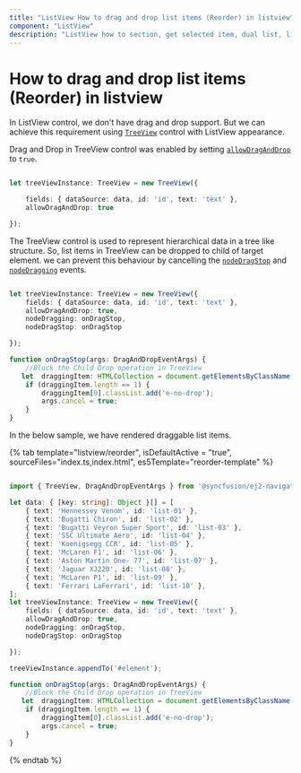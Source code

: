 ```yaml
---
title: "ListView How to drag and drop list items (Reorder) in listview"
component: "ListView"
description: "ListView how to section, get selected item, dual list, listview filtering, add & remove items from listview, grid layout using listview, listview drag & drop."
---
```


# How to drag and drop list items (Reorder) in listview

In ListView control, we don't have drag and drop support. But we can achieve this requirement using [`TreeView`](https://ej2.syncfusion.com/documentation/treeview/getting-started/) control with ListView appearance.

Drag and Drop in TreeView control was enabled by setting [`allowDragAndDrop`](../../api/treeview#allowdraganddrop) to `true`.

```typescript

let treeViewInstance: TreeView = new TreeView({

    fields: { dataSource: data, id: 'id', text: 'text' },
    allowDragAndDrop: true

});

```

The TreeView control is used to represent hierarchical data in a tree like structure. So, list items in TreeView can be dropped to child of target element. we can prevent this behaviour by cancelling the [`nodeDragStop`](../../api/treeview#nodedragstop) and [`nodeDragging`](../../api/treeview#nodedragging) events.

```typescript

let treeViewInstance: TreeView = new TreeView({
    fields: { dataSource: data, id: 'id', text: 'text' },
    allowDragAndDrop: true,
    nodeDragging: onDragStop,
    nodeDragStop: onDragStop

});

function onDragStop(args: DragAndDropEventArgs) {
    //Block the Child Drop operation in TreeView
   let  draggingItem: HTMLCollection = document.getElementsByClassName("e-drop-in");
    if (draggingItem.length == 1) {
        draggingItem[0].classList.add('e-no-drop');
        args.cancel = true;
    }
}

```

In the below sample, we have rendered draggable list items.

{% tab template="listview/reorder", isDefaultActive = "true", sourceFiles="index.ts,index.html", es5Template="reorder-template"  %}

```typescript

import { TreeView, DragAndDropEventArgs } from '@syncfusion/ej2-navigations';

let data: { [key: string]: Object }[] = [
    { text: 'Hennessey Venom', id: 'list-01' },
    { text: 'Bugatti Chiron', id: 'list-02' },
    { text: 'Bugatti Veyron Super Sport', id: 'list-03' },
    { text: 'SSC Ultimate Aero', id: 'list-04' },
    { text: 'Koenigsegg CCR', id: 'list-05' },
    { text: 'McLaren F1', id: 'list-06' },
    { text: 'Aston Martin One- 77', id: 'list-07' },
    { text: 'Jaguar XJ220', id: 'list-08' },
    { text: 'McLaren P1', id: 'list-09' },
    { text: 'Ferrari LaFerrari', id: 'list-10' },
];
let treeViewInstance: TreeView = new TreeView({
    fields: { dataSource: data, id: 'id', text: 'text' },
    allowDragAndDrop: true,
    nodeDragging: onDragStop,
    nodeDragStop: onDragStop

});

treeViewInstance.appendTo('#element');

function onDragStop(args: DragAndDropEventArgs) {
    //Block the Child Drop operation in TreeView
   let  draggingItem: HTMLCollection = document.getElementsByClassName("e-drop-in");
    if (draggingItem.length == 1) {
        draggingItem[0].classList.add('e-no-drop');
        args.cancel = true;
    }
}

```

{% endtab %}
